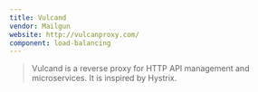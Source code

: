 ```yaml
---
title: Vulcand
vendor: Mailgun
website: http://vulcanproxy.com/
component: load-balancing
---
```

> Vulcand is a reverse proxy for HTTP API management and microservices. It is inspired by Hystrix.
